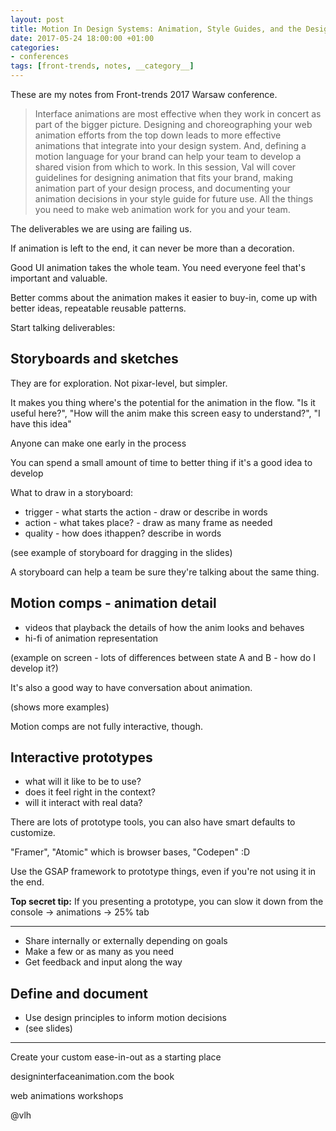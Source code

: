 ```yaml
---
layout: post
title: Motion In Design Systems: Animation, Style Guides, and the Design Process - Val Head - Front-trends Warsaw 2017
date: 2017-05-24 18:00:00 +01:00
categories:
- conferences
tags: [front-trends, notes, __category__]
---
```


These are my notes from Front-trends 2017 Warsaw conference.

> Interface animations are most effective when they work in concert as part of the bigger picture. Designing and choreographing your web animation efforts from the top down leads to more effective animations that integrate into your design system. And, defining a motion language for your brand can help your team to develop a shared vision from which to work.
> In this session, Val will cover guidelines for designing animation that fits your brand, making animation part of your design process, and documenting your animation decisions in your style guide for future use. All the things you need to make web animation work for you and your team.

The deliverables we are using are failing us.

If animation is left to the end, it can never be more than a decoration.

Good UI animation takes the whole team. You need everyone feel that's important and valuable.

Better comms about the animation makes it easier to buy-in, come up with better ideas, repeatable reusable patterns.

Start talking deliverables:

## Storyboards and sketches 

They are for exploration. Not pixar-level, but simpler. 

It makes you thing where's the potential for the animation in the flow. "Is it useful here?", "How will the anim make this screen easy to understand?", "I have this idea"

Anyone can make one early in the process

You can spend a small amount of time to better thing if it's a good idea to develop

What to draw in a storyboard:
- trigger - what starts the action - draw or describe in words
- action - what takes place? - draw as many frame as needed
- quality - how does ithappen? describe in words

(see example of storyboard for dragging in the slides)

A storyboard can help a team be sure they're talking about the same thing.

## Motion comps - animation detail

- videos that playback the details of how the anim looks and behaves
- hi-fi of animation representation

(example on screen - lots of differences between state A and B - how do I develop it?)

It's also a good way to have conversation about animation.

(shows more examples)

Motion comps are not fully interactive, though. 

## Interactive prototypes

- what will it like to be to use?
- does it feel right in the context?
- will it interact with real data?

There are lots of prototype tools, you can also have smart defaults to customize.

"Framer", "Atomic" which is browser bases, "Codepen" :D

Use the GSAP framework to prototype things, even if you're not using it in the end.

**Top secret tip:** If you presenting a prototype, you can slow it down from the console -> animations -> 25% tab

---

- Share internally or externally depending on goals
- Make a few or as many as you need
- Get feedback and input along the way

## Define and document

- Use design principles to inform motion decisions
- (see slides)

---

Create your custom ease-in-out as a starting place

designinterfaceanimation.com the book

web animations workshops

@vlh